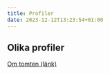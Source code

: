 ```yaml
---
title: Profiler
date: 2023-12-12T13:23:54+01:00
---
```

## Olika profiler

[Om tomten (länk)](https://main--ornate-churros-407dd9.netlify.app/profile/)